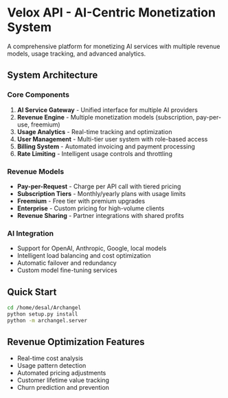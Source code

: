 # Velox API - AI-Centric Monetization System

A comprehensive platform for monetizing AI services with multiple revenue models, usage tracking, and advanced analytics.

## System Architecture

### Core Components

1. **AI Service Gateway** - Unified interface for multiple AI providers
2. **Revenue Engine** - Multiple monetization models (subscription, pay-per-use, freemium)
3. **Usage Analytics** - Real-time tracking and optimization
4. **User Management** - Multi-tier user system with role-based access
5. **Billing System** - Automated invoicing and payment processing
6. **Rate Limiting** - Intelligent usage controls and throttling

### Revenue Models

- **Pay-per-Request** - Charge per API call with tiered pricing
- **Subscription Tiers** - Monthly/yearly plans with usage limits
- **Freemium** - Free tier with premium upgrades
- **Enterprise** - Custom pricing for high-volume clients
- **Revenue Sharing** - Partner integrations with shared profits

### AI Integration

- Support for OpenAI, Anthropic, Google, local models
- Intelligent load balancing and cost optimization
- Automatic failover and redundancy
- Custom model fine-tuning services

## Quick Start

```bash
cd /home/desal/Archangel
python setup.py install
python -m archangel.server
```

## Revenue Optimization Features

- Real-time cost analysis
- Usage pattern detection
- Automated pricing adjustments
- Customer lifetime value tracking
- Churn prediction and prevention